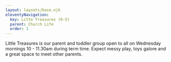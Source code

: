 ```yaml
---
layout: layouts/base.njk
eleventyNavigation:
  key: Litte Treasures (0-5)
  parent: Church Life
  order: 1
---
```


Little Treasures is our parent and toddler group open to all on Wednesday mornings 10 - 11.30am during term time. Expect messy play, toys galore and a great space to meet other parents.